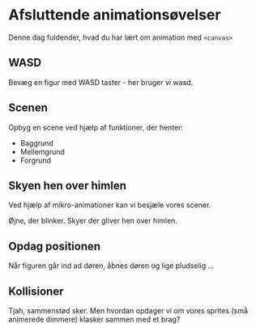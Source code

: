 # Afsluttende animationsøvelser

Denne dag fuldender, hvad du har lært om animation med `<canvas>`

## WASD

Bevæg en figur med WASD taster - her bruger vi wasd.

## Scenen

Opbyg en scene ved hjælp af funktioner, der henter:

* Baggrund
* Mellemgrund
* Forgrund

## Skyen hen over himlen

Ved hjælp af mikro-animationer kan vi besjæle vores scener. 

Øjne, der blinker.
Skyer der gliver hen over himlen.

## Opdag positionen

Når figuren går ind ad døren, åbnes døren og lige pludselig ...

## Kollisioner

Tjah, sammenstød sker. Men hvordan opdager vi om vores sprites (små animerede dimmere) klasker sammen med et brag?